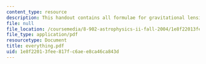 ```yaml
---
content_type: resource
description: This handout contains all formulae for gravitational lensing in one page.
file: null
file_location: /coursemedia/8-902-astrophysics-ii-fall-2004/1e8f22013fee817fc6aee8ca46ca843d_everything.pdf
file_type: application/pdf
resourcetype: Document
title: everything.pdf
uid: 1e8f2201-3fee-817f-c6ae-e8ca46ca843d
---
```

